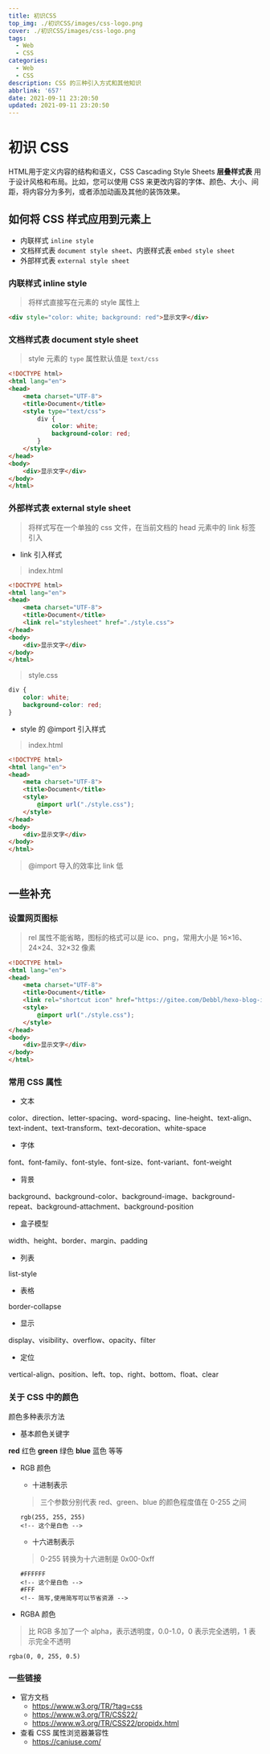 ```yaml
---
title: 初识CSS
top_img: ./初识CSS/images/css-logo.png
cover: ./初识CSS/images/css-logo.png
tags:
  - Web
  - CSS
categories:
  - Web
  - CSS
description: CSS 的三种引入方式和其他知识
abbrlink: '657'
date: 2021-09-11 23:20:50
updated: 2021-09-11 23:20:50
---
```


# 初识 CSS

HTML用于定义内容的结构和语义，CSS Cascading Style Sheets **层叠样式表** 用于设计风格和布局。比如，您可以使用 CSS 来更改内容的字体、颜色、大小、间距，将内容分为多列，或者添加动画及其他的装饰效果。

## 如何将 CSS 样式应用到元素上

- 内联样式 `inline style`
- 文档样式表 `document style sheet`、内嵌样式表 `embed style sheet`
- 外部样式表 `external style sheet`

### 内联样式 inline style

> 将样式直接写在元素的 style 属性上

```html
<div style="color: white; background: red">显示文字</div>
```

### 文档样式表 document style sheet

> style 元素的 `type` 属性默认值是 `text/css`

```html
<!DOCTYPE html>
<html lang="en">
<head>
    <meta charset="UTF-8">
    <title>Document</title>
    <style type="text/css">
        div {
            color: white;
            background-color: red;
        }
    </style>
</head>
<body>
    <div>显示文字</div>
</body>
</html>
```

### 外部样式表 external style sheet

> 将样式写在一个单独的 css 文件，在当前文档的 head 元素中的 link 标签引入

- link 引入样式

> index.html

```html
<!DOCTYPE html>
<html lang="en">
<head>
    <meta charset="UTF-8">
    <title>Document</title>
    <link rel="stylesheet" href="./style.css">
</head>
<body>
    <div>显示文字</div>
</body>
</html>
```

> style.css

```css
div {
    color: white;
    background-color: red;
}
```

- style 的 @import 引入样式

> index.html

```html
<!DOCTYPE html>
<html lang="en">
<head>
    <meta charset="UTF-8">
    <title>Document</title>
    <style>
        @import url("./style.css");
    </style>
</head>
<body>
    <div>显示文字</div>
</body>
</html>
```

> @import 导入的效率比 link 低

## 一些补充

### 设置网页图标

> rel 属性不能省略，图标的格式可以是 ico、png，常用大小是 16×16、24×24、32×32 像素

```html
<!DOCTYPE html>
<html lang="en">
<head>
    <meta charset="UTF-8">
    <title>Document</title>
    <link rel="shortcut icon" href="https://gitee.com/Debbl/hexo-blog-imges/raw/master/images/favicon.png" type="image/x-icon">
    <style>
        @import url("./style.css");
    </style>
</head>
<body>
    <div>显示文字</div>
</body>
</html>
```

### 常用 CSS 属性

- 文本

color、direction、letter-spacing、word-spacing、line-height、text-align、text-indent、text-transform、text-decoration、white-space

- 字体

font、font-family、font-style、font-size、font-variant、font-weight

- 背景

background、background-color、background-image、background-repeat、background-attachment、background-position

- 盒子模型

width、height、border、margin、padding

- 列表

list-style

- 表格

border-collapse

- 显示

display、visibility、overflow、opacity、filter

- 定位

vertical-align、position、left、top、right、bottom、float、clear

### 关于 CSS 中的颜色

颜色多种表示方法

- 基本颜色关键字

**red** 红色 **green** 绿色 **blue** 蓝色 等等

- RGB 颜色

  - 十进制表示

  > 三个参数分别代表 red、green、blue 的颜色程度值在 0-255 之间

  ```text
  rgb(255, 255, 255)
  <!-- 这个是白色 -->
  ```

  - 十六进制表示

  > 0-255 转换为十六进制是 0x00-0xff

  ```text
  #FFFFFF
  <!-- 这个是白色 -->
  #FFF
  <!-- 简写,使用简写可以节省资源 -->
  ```

- RGBA 颜色

> 比 RGB 多加了一个 alpha，表示透明度，0.0-1.0，0 表示完全透明，1 表示完全不透明

```text
rgba(0, 0, 255, 0.5)
```

### 一些链接

- 官方文档
  - https://www.w3.org/TR/?tag=css
  - https://www.w3.org/TR/CSS22/
  - https://www.w3.org/TR/CSS22/propidx.html
- 查看 CSS 属性浏览器兼容性
  - https://caniuse.com/
